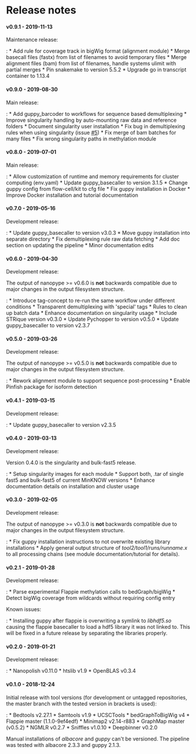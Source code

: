 # Release notes

#### v0.9.1 - 2019-11-13
Maintenance release:

:   * Add rule for coverage track in bigWig format (alignment module)
    * Merge basecall files (fastx) from list of filenames to avoid temporary files
    * Merge alignment files (bam) from list of filenames, handle systems ulimit with partial merges
    * Pin snakemake to version 5.5.2
    * Upgrade go in transcript container to 1.13.4

#### v0.9.0 - 2019-08-30
Main release:

:   * Add guppy_barcoder to workflows for sequence based demultiplexing
    * Improve singularity handling by auto-mounting raw data and reference folders
    * Document singularity user installation
    * Fix bug in demultiplexing rules when using singularity (issue [#5](https://github.com/giesselmann/nanopype/issues/5))
    * Fix merge of bam batches for many files
    * Fix wrong singularity paths in methylation module

#### v0.8.0 - 2019-07-01
Main release:

:   * Allow customization of runtime and memory requirements for cluster computing (env.yaml)
    * Update guppy_basecaller to version 3.1.5
    * Change guppy config from flow-cell/kit to cfg file
    * Fix guppy installation in Docker
    * Improve Docker installation and tutorial documentation

#### v0.7.0 - 2019-05-16
Development release:

:   * Update guppy_basecaller to version v3.0.3
    * Move guppy installation into separate directory
    * Fix demultiplexing rule raw data fetching
    * Add doc section on updating the pipeline
    * Minor documentation edits

#### v0.6.0 - 2019-04-30
Development release:

The output of nanopype >= v0.6.0 is **not** backwards compatible due to major changes in the output filesystem structure.

:   * Introduce tag-concept to re-run the same workflow under different conditions
    * Transparent demultiplexing with 'special' tags
    * Rules to clean up batch data
    * Enhance documentation on singularity usage
    * Include STRique version v0.3.0
    * Update Pychopper to version v0.5.0
    * Update guppy_basecaller to version v2.3.7


#### v0.5.0 - 2019-03-26
Development release:

The output of nanopype >= v0.5.0 is **not** backwards compatible due to major changes in the output filesystem structure.

:   * Rework alignment module to support sequence post-processing
    * Enable Pinfish package for isoform detection


#### v0.4.1 - 2019-03-15
Development release:

:   * Update guppy_basecaller to version v2.3.5


#### v0.4.0 - 2019-03-13
Development release:

Version 0.4.0 is the singularity and bulk-fast5 release.

:   * Setup singularity images for each module
    * Support both, .tar of single fast5 and bulk-fast5 of current MinKNOW versions
    * Enhance documentation details on installation and cluster usage


#### v0.3.0 - 2019-02-05
Development release:

The output of nanopype >= v0.3.0 is **not** backwards compatible due to major changes in the output filesystem structure.

:   * Fix guppy installation instructions to not overwrite existing library installations
    * Apply general output structure of *tool2/tool1/runs/runname.x* to all processing chains (see module documentation/tutorial for details).


#### v0.2.1 - 2019-01-28
Development release:

:   * Parse experimental Flappie methylation calls to bedGraph/bigWig
    * Detect bigWig coverage from wildcards without requiring config entry

Known issues:

:   * Installing guppy after flappie is overwriting a symlink to *libhdf5.so* causing the flappie basecaller to load a hdf5 library it was not linked to. This will be fixed in a future release by separating the libraries properly.


#### v0.2.0 - 2019-01-21
Development release:

:   * Nanopolish                v0.11.0
    * htslib                    v1.9
    * OpenBLAS                  v0.3.4

#### v0.1.0 - 2018-12-24
Initial release with tool versions (for development or untagged repositories, the master branch with the tested version in brackets is used):

:   * Bedtools                  v2.27.1
    * Samtools                  v1.9
    * UCSCTools
        * bedGraphToBigWig      v4
    * Flappie                   master (1.1.0-9ef4edf)
    * Minimap2                  v2.14-r883
    * GraphMap                  master (v0.5.2)
    * NGMLR                     v0.2.7
    * Sniffles                  v1.0.10
    * Deepbinner                v0.2.0

Manual installations of *albacore* and *guppy* can't be versioned. The pipeline was tested with albacore 2.3.3 and guppy 2.1.3.
